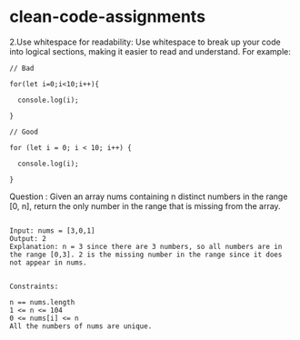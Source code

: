 # clean-code-assignments

2.Use whitespace for readability: Use whitespace to break up your code into logical sections, making it easier to read and understand. For example:

```
// Bad

for(let i=0;i<10;i++){

  console.log(i);

}

// Good

for (let i = 0; i < 10; i++) {

  console.log(i);

}
```

Question : Given an array nums containing n distinct numbers in the range [0, n], return the only number in the range that is missing from the array.

```

Input: nums = [3,0,1]
Output: 2
Explanation: n = 3 since there are 3 numbers, so all numbers are in the range [0,3]. 2 is the missing number in the range since it does not appear in nums.


Constraints:

n == nums.length
1 <= n <= 104
0 <= nums[i] <= n
All the numbers of nums are unique.
```
